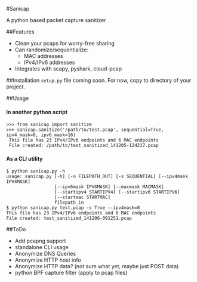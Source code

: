 #Sanicap

A python based packet capture sanitizer

##Features
* Clean your pcaps for worry-free sharing
* Can randomize/sequentialize:
    * MAC addresses
    * IPv4/IPv6 addresses
* Integrates with scapy, pyshark, cloud-pcap

##Installation
`setup.py` file coming soon. For now, copy to directory of your project.

##Usage

#### In another python script
    >>> from sanicap import sanitize
	>>> sanicap.sanitize('/path/to/test.pcap', sequential=True, ipv4_mask=8, ipv6_mask=16)
     This file has 23 IPv4/IPv6 endpoints and 6 MAC endpoints
     File created: /path/to/test_sanitized_141205-124237.pcap

#### As a CLI utility
    $ python sanicap.py -h
    usage: sanicap.py [-h] [-o FILEPATH_OUT] [-s SEQUENTIAL] [--ipv4mask IPV4MASK]
                      [--ipv6mask IPV6MASK] [--macmask MACMASK]
                      [--startipv4 STARTIPV4] [--startipv6 STARTIPV6]
                      [--startmac STARTMAC]
                      filepath_in
    $ python sanicap.py test.pcap -s True --ipv4mask=8
    This file has 23 IPv4/IPv6 endpoints and 6 MAC endpoints
    File created: test_sanitized_141206-091251.pcap

##ToDo
* Add pcapng support
* standalone CLI usage
* Anonymize DNS Queries
* Anonymize HTTP host info
* Anonymize HTTP data? (not sure what yet, maybe just POST data)
* python BPF capture filter (apply to pcap files)